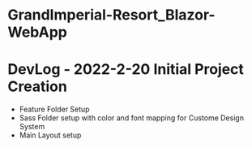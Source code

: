 ﻿# GrandImperial-Resort_Blazor-WebApp
# DevLog - 2022-2-20 Initial Project Creation
 <ul>
  <li>
    Feature Folder Setup
  </li>
   <li>
    Sass Folder setup with color and font mapping for Custome Design System
  </li>
   <li>
   Main Layout setup
  </li>
    </ul>
